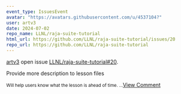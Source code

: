 ```yaml
---
event_type: IssuesEvent
avatar: "https://avatars.githubusercontent.com/u/4537104?"
user: artv3
date: 2024-07-02
repo_name: LLNL/raja-suite-tutorial
html_url: https://github.com/LLNL/raja-suite-tutorial/issues/20
repo_url: https://github.com/LLNL/raja-suite-tutorial
---
```


<a href='https://github.com/artv3' target='_blank'>artv3</a> open issue <a href='https://github.com/LLNL/raja-suite-tutorial/issues/20' target='_blank'>LLNL/raja-suite-tutorial#20</a>.

<p>Provide more description to lesson files</p><small>Will help users know what the lesson is ahead of time. ...</small><a href='https://github.com/LLNL/raja-suite-tutorial/issues/20' target='_blank'>View Comment</a>